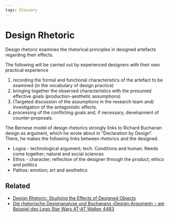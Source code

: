 ```yaml
---
tags: Glossary
---
```

# Design Rhetoric
Design rhetoric examines the rhetorical principles in designed artefacts regarding their effects.

The following will be carried out by experienced designers with their own practical experience

1. recording the formal and functional characteristics of the artefact to be examined (in the vocabulary of design practice)
2. bringing together the observed characteristics with the presumed effective goals (production-aesthetic assumptions)
3. (Targeted discussion of the assumptions in the research team and) investigation of the antagonistic effects.
4. processing of the conflicting goals and, if necessary, development of counter-proposals.

The Bernese model of design rhetorics strongly links to Richard Buchanan design as argument, which he wrote about in “Declaration by Design”. There, he makes the following links between rhetorics and the designed.

- Logos - technological argument; tech. Conditions and human. Needs come together; natural and social sciences
- Ethos - character; reflection of the designer through the product; ethics and politics
- Pathos: emotion; art and aesthetics

## Related
- [Design Rhetoric: Studying the Effects of Designed Objects](literature/schnellerDesignRhetoricStudying2015.md)
- [Die rhetorische Designanalyse und Buchanans ›Design-Argument‹ – am Beispiel des Lego Star Wars AT-AT Walker 4483](literature/scheuermannRhetorischeDesignanalyseUnd2017.md)